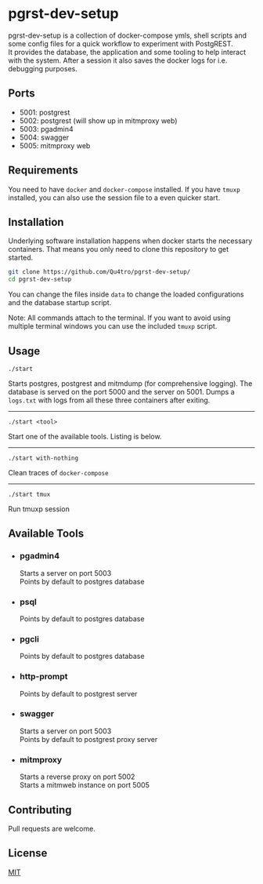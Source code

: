 # pgrst-dev-setup

pgrst-dev-setup is a collection of docker-compose ymls, shell scripts and some config files for a quick workflow to experiment with PostgREST.  
It provides the database, the application and some tooling to help interact with the system. After a session it also saves the docker logs for i.e. debugging purposes.

## Ports

- 5001: postgrest
- 5002: postgrest (will show up in mitmproxy web)
- 5003: pgadmin4
- 5004: swagger
- 5005: mitmproxy web

## Requirements

You need to have `docker` and `docker-compose` installed. If you have `tmuxp` installed, you can also use the session file to a even quicker start.


## Installation

Underlying software installation happens when docker starts the necessary containers. That means you only need to clone this repository to get started.
```bash
git clone https://github.com/Qu4tro/pgrst-dev-setup/
cd pgrst-dev-setup
```
You can change the files inside `data` to change the loaded configurations and the database startup script.

Note: All commands attach to the terminal. If you want to avoid using multiple terminal windows you can use the included `tmuxp` script.

## Usage
```
./start
```
Starts postgres, postgrest and mitmdump (for comprehensive logging). The database is served on the port 5000 and the server on 5001.
Dumps a `logs.txt` with logs from all these three containers after exiting.

---
```
./start <tool>
```
Start one of the available tools. Listing is below.

---
```
./start with-nothing
```
Clean traces of `docker-compose`

---
```
./start tmux
```
Run tmuxp session

## Available Tools

  - ### pgadmin4
      Starts a server on port 5003  
      Points by default to postgres database

  - ### psql
      Points by default to postgres database

  - ### pgcli
      Points by default to postgres database

  - ### http-prompt
      Points by default to postgrest server

  - ### swagger
      Starts a server on port 5003  
      Points by default to postgrest proxy server  

  - ### mitmproxy
      Starts a reverse proxy on port 5002  
      Starts a mitmweb instance on port 5005


## Contributing
Pull requests are welcome.

## License
[MIT](https://choosealicense.com/licenses/mit/)
